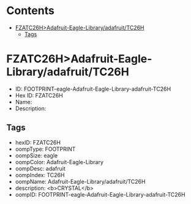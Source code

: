 



Contents
========

* [FZATC26H>Adafruit-Eagle-Library/adafruit/TC26H](#fzatc26hadafruit-eagle-libraryadafruittc26h)
	* [Tags](#tags)

# FZATC26H>Adafruit-Eagle-Library/adafruit/TC26H

- ID: FOOTPRINT-eagle-Adafruit-Eagle-Library-adafruit-TC26H
- Hex ID: FZATC26H
- Name: 
- Description: 

## Tags

- hexID: FZATC26H
- oompType: FOOTPRINT
- oompSize: eagle
- oompColor: Adafruit-Eagle-Library
- oompDesc: adafruit
- oompIndex: TC26H
- oompName: Adafruit-Eagle-Library/adafruit/TC26H
- description: &lt;b&gt;CRYSTAL&lt;/b&gt;
- oompID: FOOTPRINT-eagle-Adafruit-Eagle-Library-adafruit-TC26H
